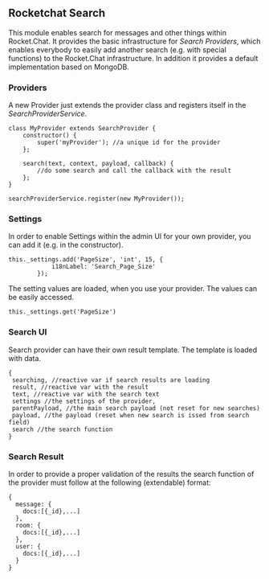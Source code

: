 ## Rocketchat Search

This module enables search for messages and other things within Rocket.Chat.
It provides the basic infrastructure for *Search Providers*, which enables everybody to easily add another
search (e.g. with special functions) to the Rocket.Chat infrastructure. In addition it provides a default implementation
based on MongoDB.

### Providers

A new Provider just extends the provider class and registers itself in the *SearchProviderService*.
```ecmascript 6
class MyProvider extends SearchProvider {
	constructor() {
		super('myProvider'); //a unique id for the provider
	};
	
	search(text, context, payload, callback) {
		//do some search and call the callback with the result
	};
}

searchProviderService.register(new MyProvider());
```

### Settings
In order to enable Settings within the admin UI for your own provider, you can add it (e.g. in the constructor).
```ecmascript 6
this._settings.add('PageSize', 'int', 15, {
			i18nLabel: 'Search_Page_Size'
		});
```
The setting values are loaded, when you use your provider. The values can be easily accessed.
```ecmascript 6
this._settings.get('PageSize')
```

### Search UI
Search provider can have their own result template. The template is loaded with data.
```ecmascript 6
{
 searching, //reactive var if search results are loading
 result, //reactive var with the result 
 text, //reactive var with the search text
 settings //the settings of the provider,
 parentPayload, //the main search payload (not reset for new searches)
 payload, //the payload (reset when new search is issed from search field)
 search //the search function
}
```

### Search Result
In order to provide a proper validation of the results the search function of the provider must follow at the following (extendable) format:
```ecmascript 6
{
  message: {
    docs:[{_id},...]
  },
  room: {
    docs:[{_id},...]
  },
  user: {
    docs:[{_id},...]
  }
}
```

